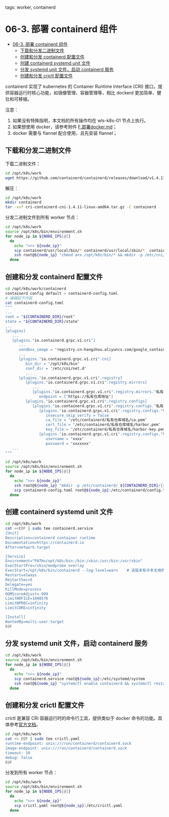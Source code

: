 tags: worker, containerd

# 06-3. 部署 containerd 组件
<!-- TOC -->

- [06-3. 部署 containerd 组件](#06-3-部署-containerd-组件)
    - [下载和分发二进制文件](#下载和分发二进制文件)
    - [创建和分发 containerd 配置文件](#创建和分发-containerd-配置文件)
    - [创建 containerd systemd unit 文件](#创建-containerd-systemd-unit-文件)
    - [分发 systemd unit 文件，启动 containerd 服务](#分发-systemd-unit-文件启动-containerd-服务)
    - [创建和分发 crictl 配置文件](#创建和分发-crictl-配置文件)

<!-- /TOC -->

containerd 实现了 kubernetes 的 Container Runtime Interface (CRI) 接口，提供容器运行时核心功能，如镜像管理、容器管理等，相比 dockerd 更加简单、健壮和可移植。

注意：
1. 如果没有特殊指明，本文档的所有操作均在 wls-k8s-01 节点上执行。
2. 如果想使用 docker，请参考附件 [F.部署docker.md](F.部署docker.md)；
3. docker 需要与 flannel 配合使用，且先安装 flannel；

## 下载和分发二进制文件

下载二进制文件：

``` bash
cd /opt/k8s/work
wget https://github.com/containerd/containerd/releases/download/v1.4.11/cri-containerd-cni-1.4.11-linux-amd64.tar.gz
```

解压：

``` bash
cd /opt/k8s/work
mkdir containerd
tar -xvf cri-containerd-cni-1.4.11-linux-amd64.tar.gz -C containerd
```

分发二进制文件到所有 worker 节点：

``` bash
cd /opt/k8s/work
source /opt/k8s/bin/environment.sh
for node_ip in ${NODE_IPS[@]}
  do
    echo ">>> ${node_ip}"
    scp containerd/usr/local/bin/* containerd/usr/local/sbin/*  containerd/opt/cni/bin/*   root@${node_ip}:/opt/k8s/bin
    ssh root@${node_ip} "chmod a+x /opt/k8s/bin/* && mkdir -p /etc/cni/net.d"
  done
```

## 创建和分发 containerd 配置文件

```bash
cd /opt/k8s/work/containerd
containerd config default > containerd-config.toml
# 编辑如下内容
cat containerd-config.toml
"""
...
root = "${CONTAINERD_DIR}/root"
state = "${CONTAINERD_DIR}/state"
...
[plugins]
   ...
   [plugins."io.containerd.grpc.v1.cri"]
      ...
      sandbox_image = "registry.cn-hangzhou.aliyuncs.com/google_containers/pause:3.2"
      ...
      [plugins."io.containerd.grpc.v1.cri".cni]
         bin_dir = "/opt/k8s/bin"
         conf_dir = "/etc/cni/net.d"
         ...
      [plugins."io.containerd.grpc.v1.cri".registry]
         [plugins."io.containerd.grpc.v1.cri".registry.mirrors]
            ...
            [plugins."io.containerd.grpc.v1.cri".registry.mirrors."私有仓库域名"]
               endpoint = ["https://私有仓库地址"]
         [plugins."io.containerd.grpc.v1.cri".registry.configs]
            [plugins."io.containerd.grpc.v1.cri".registry.configs."私有仓库域名"]
               [plugins."io.containerd.grpc.v1.cri".registry.configs."私有仓库域名".tls]
                  insecure_skip_verify = false
                  ca_file = "/etc/containerd/私有仓库域名/ca.pem"
                  cert_file = "/etc/containerd/私有仓库域名/harbor.pem"    # 双向认证 客户端证书
                  key_file = "/etc/containerd/私有仓库域名/harbor-key.pem" # 双向认证 客户端私钥
               [plugins."io.containerd.grpc.v1.cri".registry.configs."私有仓库域名".auth]
                  username = "xxxx"
                  password = "xxxxxxx"
   ...
""" 

```

``` bash
cd /opt/k8s/work
source /opt/k8s/bin/environment.sh
for node_ip in ${NODE_IPS[@]}
  do
    echo ">>> ${node_ip}"
    ssh root@${node_ip} "mkdir -p /etc/containerd/ ${CONTAINERD_DIR}/{root,state}"
    scp containerd-config.toml root@${node_ip}:/etc/containerd/config.toml
  done
```

## 创建 containerd systemd unit 文件

``` bash
cd /opt/k8s/work
cat <<EOF | sudo tee containerd.service
[Unit]
Description=containerd container runtime
Documentation=https://containerd.io
After=network.target

[Service]
Environment="PATH=/opt/k8s/bin:/bin:/sbin:/usr/bin:/usr/sbin"
ExecStartPre=/sbin/modprobe overlay
ExecStart=/opt/k8s/bin/containerd --log-level=warn    # 该版本有许多无用的info日志
Restart=always
RestartSec=5
Delegate=yes
KillMode=process
OOMScoreAdjust=-999
LimitNOFILE=1048576
LimitNPROC=infinity
LimitCORE=infinity

[Install]
WantedBy=multi-user.target
EOF
```

## 分发 systemd unit 文件，启动 containerd 服务

``` bash
cd /opt/k8s/work
source /opt/k8s/bin/environment.sh
for node_ip in ${NODE_IPS[@]}
  do
    echo ">>> ${node_ip}"
    scp containerd.service root@${node_ip}:/etc/systemd/system
    ssh root@${node_ip} "systemctl enable containerd && systemctl restart containerd"
  done
```

## 创建和分发 crictl 配置文件

crictl 是兼容 CRI 容器运行时的命令行工具，提供类似于 docker 命令的功能。具体参考[官方文档](https://github.com/kubernetes-sigs/cri-tools/blob/master/docs/crictl.md)。

``` bash
cd /opt/k8s/work
cat << EOF | sudo tee crictl.yaml
runtime-endpoint: unix:///run/containerd/containerd.sock
image-endpoint: unix:///run/containerd/containerd.sock
timeout: 10
debug: false
EOF
```

分发到所有 worker 节点：

``` bash
cd /opt/k8s/work
source /opt/k8s/bin/environment.sh
for node_ip in ${NODE_IPS[@]}
  do
    echo ">>> ${node_ip}"
    scp crictl.yaml root@${node_ip}:/etc/crictl.yaml
  done
```
